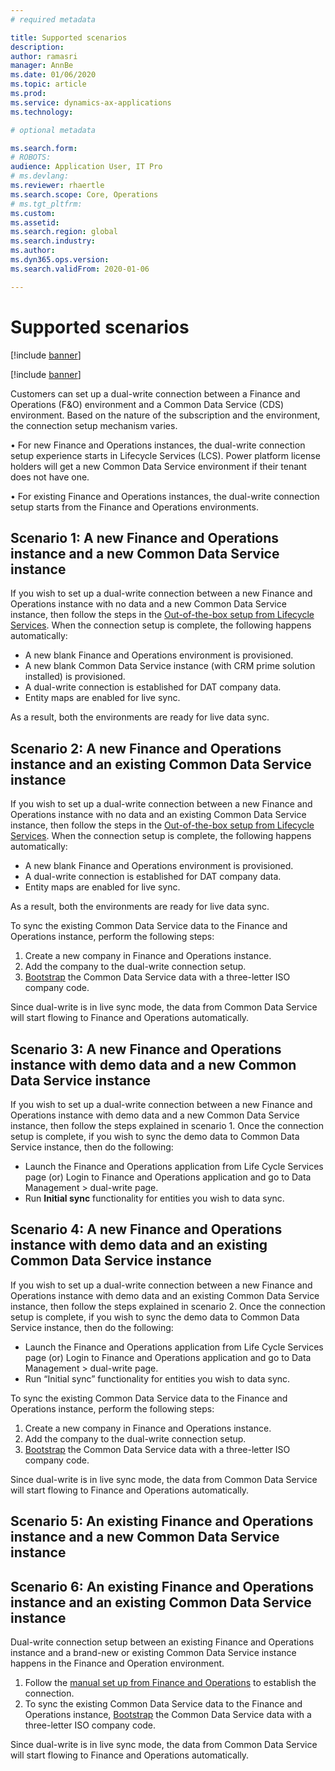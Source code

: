 ```yaml
---
# required metadata

title: Supported scenarios
description: 
author: ramasri
manager: AnnBe
ms.date: 01/06/2020
ms.topic: article
ms.prod: 
ms.service: dynamics-ax-applications
ms.technology: 

# optional metadata

ms.search.form: 
# ROBOTS: 
audience: Application User, IT Pro
# ms.devlang: 
ms.reviewer: rhaertle
ms.search.scope: Core, Operations
# ms.tgt_pltfrm: 
ms.custom: 
ms.assetid: 
ms.search.region: global
ms.search.industry: 
ms.author: 
ms.dyn365.ops.version: 
ms.search.validFrom: 2020-01-06

---
```


# Supported scenarios

[!include [banner](../../includes/banner.md)]

[!include [banner](../../includes/preview-banner.md)]

Customers can set up a dual-write connection between a Finance and Operations (F&O) environment and a Common Data Service (CDS) environment. Based on the nature of the subscription and the environment, the connection setup mechanism varies.

•	For new Finance and Operations instances, the dual-write connection setup experience starts in Lifecycle Services (LCS). Power platform license holders will get a new Common Data Service environment if their tenant does not have one.

•	For existing Finance and Operations instances, the dual-write connection setup starts from the Finance and Operations environments.
 
## Scenario 1: A new Finance and Operations instance and a new Common Data Service instance

If you wish to set up a dual-write connection between a new Finance and Operations instance with no data and a new Common Data Service instance, then follow the steps in the [Out-of-the-box setup from Lifecycle Services](lcs-setup.md). When the connection setup is complete, the following happens automatically:

- A new blank Finance and Operations environment is provisioned.
- A new blank Common Data Service instance (with CRM prime solution installed) is provisioned.
- A dual-write connection is established for DAT company data.
- Entity maps are enabled for live sync.

As a result, both the environments are ready for live data sync.

## Scenario 2: A new Finance and Operations instance and an existing Common Data Service instance

If you wish to set up a dual-write connection between a new Finance and Operations instance with no data and an existing Common Data Service instance, then follow the steps in the [Out-of-the-box setup from Lifecycle Services](lcs-setup.md). When the connection setup is complete, the following happens automatically:

- A new blank Finance and Operations environment is provisioned.
- A dual-write connection is established for DAT company data.
- Entity maps are enabled for live sync.

As a result, both the environments are ready for live data sync.

To sync the existing Common Data Service data to the Finance and Operations instance, perform the following steps:
1. Create a new company in Finance and Operations instance.
2. Add the company to the dual-write connection setup.
3. [Bootstrap](bootstrap-company-data.md) the Common Data Service data with a three-letter ISO company code.

Since dual-write is in live sync mode, the data from Common Data Service will start flowing to Finance and Operations automatically.

## Scenario 3: A new Finance and Operations instance with demo data and a new Common Data Service instance

If you wish to set up a dual-write connection between a new Finance and Operations instance with demo data and a new Common Data Service instance, then follow the steps explained in scenario 1. Once the connection setup is complete, if you wish to sync the demo data to Common Data Service instance, then do the following:
- Launch the Finance and Operations application from Life Cycle Services page (or) Login to Finance and Operations application and go to Data Management > dual-write page.
- Run **Initial sync** functionality for entities you wish to data sync.

## Scenario 4: A new Finance and Operations instance with demo data and an existing Common Data Service instance

If you wish to set up a dual-write connection between a new Finance and Operations instance with demo data and an existing Common Data Service instance, then follow the steps explained in scenario 2. Once the connection setup is complete, if you wish to sync the demo data to Common Data Service instance, then do the following:
- Launch the Finance and Operations application from Life Cycle Services page (or) Login to Finance and Operations application and go to Data Management > dual-write page.
- Run “Initial sync” functionality for entities you wish to data sync.

To sync the existing Common Data Service data to the Finance and Operations instance, perform the following steps:
1.	Create a new company in Finance and Operations instance.
2.	Add the company to the dual-write connection setup.
3. [Bootstrap](bootstrap-company-data.md) the Common Data Service data with a three-letter ISO company code.

Since dual-write is in live sync mode, the data from Common Data Service will start flowing to Finance and Operations automatically.

## Scenario 5: An existing Finance and Operations instance and a new Common Data Service instance
## Scenario 6: An existing Finance and Operations instance and an existing Common Data Service instance
Dual-write connection setup between an existing Finance and Operations instance and a brand-new or existing Common Data Service instance happens in the Finance and Operation environment. 
1. Follow the [manual set up from Finance and Operations](fin-ops-setup.md) to establish the connection.
2. To sync the existing Common Data Service data to the Finance and Operations instance, [Bootstrap](bootstrap-company-data.md) the Common Data Service data with a three-letter ISO company code. 

Since dual-write is in live sync mode, the data from Common Data Service will start flowing to Finance and Operations automatically.
